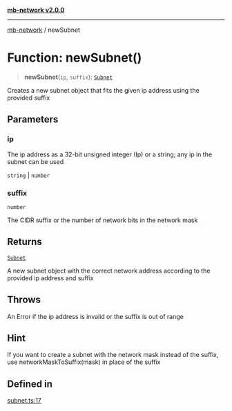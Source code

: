 [**mb-network v2.0.0**](../README.md)

***

[mb-network](../README.md) / newSubnet

# Function: newSubnet()

> **newSubnet**(`ip`, `suffix`): [`Subnet`](../interfaces/Subnet.md)

Creates a new subnet object that fits the given ip address using the provided suffix

## Parameters

### ip

The ip address as a 32-bit unsigned integer (Ip) or a string; any ip in the subnet can be used

`string` | `number`

### suffix

`number`

The CIDR suffix or the number of network bits in the network mask

## Returns

[`Subnet`](../interfaces/Subnet.md)

A new subnet object with the correct network address according to the provided ip address and suffix

## Throws

An Error if the ip address is invalid or the suffix is out of range

## Hint

If you want to create a subnet with the network mask instead of the suffix, use networkMaskToSuffix(mask) in place of the suffix

## Defined in

[subnet.ts:17](https://github.com/mbachmann97/mb-network/blob/272a6a4fd3dfb28b0998d05a50b1dde727ead4d4/src/subnet.ts#L17)
